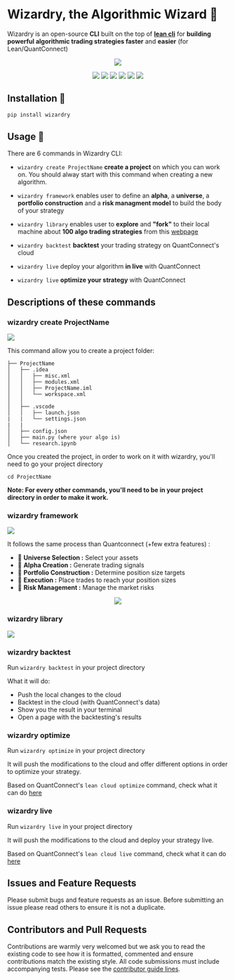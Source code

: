 
# Wizardry, the Algorithmic Wizard 💫

Wizardry is an open-source **CLI** built on the top of [**lean cli**](https://github.com/QuantConnect/lean-cli) for **building powerful algorithmic trading strategies faster** and **easier** (for Lean/QuantConnect)

<div align="center">
<img src="https://raw.githubusercontent.com/ssantoshp/Wizardry/main/documentation/wiz.png"/>

![](https://img.shields.io/badge/build-passing-orange)
![](https://img.shields.io/badge/Users-2k-brightgreen)
![](https://img.shields.io/badge/license-MIT-blue)
![](https://img.shields.io/badge/swag%20level-A++-yellow)
![](https://img.shields.io/badge/language-python🐍-blue)
![](https://camo.githubusercontent.com/97d4586afa582b2dcec2fa8ed7c84d02977a21c2dd1578ade6d48ed82296eb10/68747470733a2f2f6261646765732e66726170736f66742e636f6d2f6f732f76312f6f70656e2d736f757263652e7376673f763d313033)

</div>


## Installation 🧙

```python
pip install wizardry
```

## Usage 🏦

There are 6 commands in Wizardry CLI:

- ```wizardry create ProjectName``` **create a project** on which you can work on. You should alway start with this command when creating a new algorithm.

- ```wizardry framework``` enables user to define an **alpha**, a **universe**, a **portfolio construction** and a **risk managment model** to build the body of your strategy

- ```wizardry library``` enables user to **explore** and **"fork"** to their local machine about **100 algo trading strategies** from this [webpage](https://www.quantconnect.com/tutorials/strategy-library/strategy-library)

- ```wizardry backtest``` **backtest** your trading strategy on QuantConnect's cloud

- ```wizardry live``` deploy your algorithm **in live** with QuantConnect

- ```wizardry live``` **optimize your strategy** with QuantConnect


## Descriptions of these commands


### wizardry create ProjectName

![](https://raw.githubusercontent.com/ssantoshp/Wizardry/main/documentation/realone.gif)


This command allow you to create a project folder:
```
├── ProjectName
│   ├── .idea
│   │   ├── misc.xml
│   │   ├── modules.xml
│   │   ├── ProjectName.iml
│   │   └── workspace.xml
│   │   
│   ├── .vscode
│   │   ├── launch.json
|   |   └── settings.json
|   |  
│   ├── config.json
│   ├── main.py (where your algo is)
│   └── research.ipynb

```

Once you created the project, in order to work on it with wizardry, you'll need to go your project directory

```
cd ProjectName
```

**Note: For every other commands, you'll need to be in your project directory in order to make it work.**

### wizardry framework

![](https://raw.githubusercontent.com/ssantoshp/Wizardry/main/documentation/frame.gif)

It follows the same process than Quantconnect (+few extra features) :

- 🍈 **Universe Selection :** Select your assets
- 🍓 **Alpha Creation :** Generate trading signals
- 🍇 **Portfolio Construction :** Determine position size targets
- 🍉 **Execution :** Place trades to reach your position sizes
- 🍌 **Risk Management :** Manage the market risks

<div align="center">
<img src="https://cdn.quantconnect.com/web/i/docs/algorithm-framework/algorithm-framework.png"/>
</div>

### wizardry library

![](https://raw.githubusercontent.com/ssantoshp/Wizardry/main/documentation/lib1.gif)

### wizardry backtest

Run ```wizardry backtest``` in your project directory

What it will do:
- Push the local changes to the cloud
- Backtest in the cloud (with QuantConnect's data)
- Show you the result in your terminal
- Open a page with the backtesting's results

### wizardry optimize

Run ```wizardry optimize``` in your project directory

It will push the modifications to the cloud and offer different options in order to optimize your strategy.

Based on QuantConnect's ```lean cloud optimize``` command, check what it can do [here](https://www.quantconnect.com/docs/v2/lean-cli/tutorials/optimization/cloud-optimizations)


### wizardry live

Run ```wizardry live``` in your project directory

It will push the modifications to the cloud and deploy your strategy live.

Based on QuantConnect's ```lean cloud live``` command, check what it can do [here](https://www.quantconnect.com/docs/v2/lean-cli/tutorials/live-trading/cloud-live-trading)


## Issues and Feature Requests ##

Please submit bugs and feature requests as an issue. Before submitting an issue please read others to ensure it is not a duplicate.

## Contributors and Pull Requests ##

Contributions are warmly very welcomed but we ask you to read the existing code to see how it is formatted, commented and ensure contributions match the existing style. All code submissions must include accompanying tests. Please see the [contributor guide lines](contributor.md).

